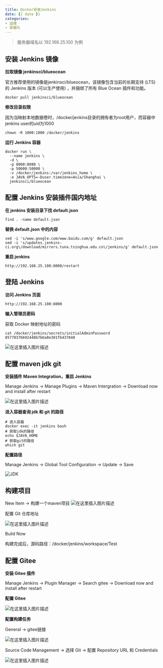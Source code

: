 ```yaml
---
title: Docker安装Jenkins
date: {{ date }}
categories:
- 运维
- 容器化
---
```


> 服务器域名以 192.168.25.100 为例

## 安装 Jenkins 镜像

**拉取镜像 jenkinsci/blueocean**

官方推荐使用的镜像是jenkinsci/blueocean，该镜像包含当前的长期支持 (LTS) 的 Jenkins 版本 (可以生产使用) ，并捆绑了所有 Blue Ocean 插件和功能。

```shell
docker pull jenkinsci/blueocean
```

**修改目录权限**

因为当映射本地数据卷时，/docker/jenkins目录的拥有者为root用户，而容器中jenkins user的uid为1000

```shell
chown -R 1000:1000 /docker/jenkins
```
**运行 Jenkins 容器**

```shell
docker run \
  --name jenkins \
  -d \
  -p 8000:8080 \
  -p 50000:50000 \
  -v /docker/jenkins:/var/jenkins_home \
  -e JAVA_OPTS=-Duser.timezone=Asia/Shanghai \
  jenkinsci/blueocean
```
## 配置 Jenkins 安装插件国内地址

**在 jenkins 安装目录下找 default.json**

```shell
find . -name default.json
```

**替换 default.json 中的内容**

```shell
sed -i 's/www.google.com/www.baidu.com/g' default.json
sed -i 's/updates.jenkins-ci.org\/download/mirrors.tuna.tsinghua.edu.cn\/jenkins/g' default.json
```

**重启 jenkins**

```shell
http://192.168.25.100:8000/restart
```

## 登陆 Jenkins

**访问 Jenkins 页面**

```shell
http://192.168.25.100:8000
```

**输入管理员密码**

获取 Docker 映射地址的密码

```shell
cat /docker/jenkins/secrets/initialAdminPassword
85770376692448b7b6a8e301fb437848
```

![在这里插入图片描述](https://img-blog.csdnimg.cn/20210305234455971.png?x-oss-process=image/watermark,type_ZmFuZ3poZW5naGVpdGk,shadow_10,text_aHR0cHM6Ly9ibG9nLmNzZG4ubmV0L3dlaXhpbl80MjEwMzAyNg==,size_16,color_FFFFFF,t_70)

## 配置 maven jdk git

**安装插件 Maven Integration，重启 Jenkins**

Manage Jenkins -> Manage Plugins -> Maven Intergration -> Download now and install after restart

![在这里插入图片描述](https://img-blog.csdnimg.cn/20210307122414262.png?x-oss-process=image/watermark,type_ZmFuZ3poZW5naGVpdGk,shadow_10,text_aHR0cHM6Ly9ibG9nLmNzZG4ubmV0L3dlaXhpbl80MjEwMzAyNg==,size_16,color_FFFFFF,t_70)

**进入容器查询 jdk 和 git 的路径**

```shell
# 进入容器
docker exec -it jenkins bash
# 获取jdk的路径
echo $JAVA_HOME
# 获取git的路径
which git
```
**配置路径**

Manage Jenkins -> Global Tool Configuration -> Update -> Save

![JDK](https://img-blog.csdnimg.cn/20210307124810429.png?x-oss-process=image/watermark,type_ZmFuZ3poZW5naGVpdGk,shadow_10,text_aHR0cHM6Ly9ibG9nLmNzZG4ubmV0L3dlaXhpbl80MjEwMzAyNg==,size_16,color_FFFFFF,t_70)

## 构建项目

New Item -> 构建一个maven项目
![在这里插入图片描述](https://img-blog.csdnimg.cn/20210307131950770.png?x-oss-process=image/watermark,type_ZmFuZ3poZW5naGVpdGk,shadow_10,text_aHR0cHM6Ly9ibG9nLmNzZG4ubmV0L3dlaXhpbl80MjEwMzAyNg==,size_16,color_FFFFFF,t_70)

配置 Git 仓库地址

![在这里插入图片描述](https://img-blog.csdnimg.cn/20210307132120544.png?x-oss-process=image/watermark,type_ZmFuZ3poZW5naGVpdGk,shadow_10,text_aHR0cHM6Ly9ibG9nLmNzZG4ubmV0L3dlaXhpbl80MjEwMzAyNg==,size_16,color_FFFFFF,t_70)

Build Now

构建完成后，源码路径：/docker/jenkins/workspace/Test

## 配置 Gitee

**安装 Gitee 插件**

Manage Jenkins -> Plugin Manager -> Search gitee -> Download now and install after restart

**配置 Gitee**

![在这里插入图片描述](https://img-blog.csdnimg.cn/20210307155434803.png?x-oss-process=image/watermark,type_ZmFuZ3poZW5naGVpdGk,shadow_10,text_aHR0cHM6Ly9ibG9nLmNzZG4ubmV0L3dlaXhpbl80MjEwMzAyNg==,size_16,color_FFFFFF,t_70)

**配置构建任务**

General -> gitee链接

![在这里插入图片描述](https://img-blog.csdnimg.cn/20210307161531768.png)

Source Code Management -> 选择 Git -> 配置 Repository URL 和 Credentials

![在这里插入图片描述](https://img-blog.csdnimg.cn/20210307161629421.png?x-oss-process=image/watermark,type_ZmFuZ3poZW5naGVpdGk,shadow_10,text_aHR0cHM6Ly9ibG9nLmNzZG4ubmV0L3dlaXhpbl80MjEwMzAyNg==,size_16,color_FFFFFF,t_70)